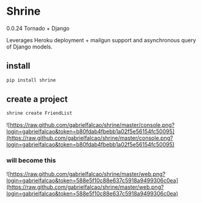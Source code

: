 # Shrine
0.0.24
Tornado + Django

Leverages Heroku deployment + mailgun support and asynchronous query
of Django models.

## install

```bash
pip install shrine
```

## create a project

```bash
shrine create FriendList
```

![https://raw.github.com/gabrielfalcao/shrine/master/console.png?login=gabrielfalcao&token=b80fdab4fbebb1a02f5e56154fc50095](https://raw.github.com/gabrielfalcao/shrine/master/console.png?login=gabrielfalcao&token=b80fdab4fbebb1a02f5e56154fc50095)

### will become this

![https://raw.github.com/gabrielfalcao/shrine/master/web.png?login=gabrielfalcao&token=588e5f10c88e637c5918a9499306c0ea](https://raw.github.com/gabrielfalcao/shrine/master/web.png?login=gabrielfalcao&token=588e5f10c88e637c5918a9499306c0ea)
